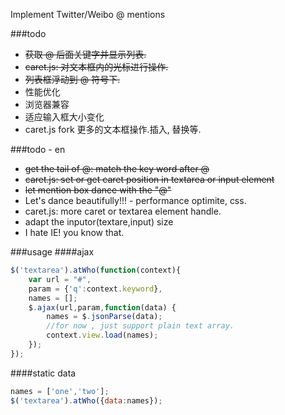 Implement Twitter/Weibo @ mentions

###todo
* <del>获取 @ 后面关键字并显示列表.</del>
* <del>caret.js: 对文本框内的光标进行操作.</del>
* <del>列表框浮动到 @ 符号下.</del>
* 性能优化
* 浏览器兼容
* 适应输入框大小变化
* caret.js fork
    更多的文本框操作.插入, 替换等.

###todo - en
* <del> get the tail of @: match the key word after @</del>
* <del> caret.js: set or get caret position in textarea or input element</del>
* <del> let mention box dance with the "@"</del>
* Let's dance beautifully!!! - performance optimite, css.
* caret.js: more caret or textarea element handle.
* adapt the inputor(textare,input) size
* I hate IE! you know that.

###usage
####ajax
``` javascript
$('textarea').atWho(function(context){
    var url = "#",
    param = {'q':context.keyword},
    names = [];
    $.ajax(url,param,function(data) {
        names = $.jsonParse(data);
        //for now , just support plain text array.
        context.view.load(names);
    });
});
```
####static data
``` javascript
names = ['one','two'];
$('textarea').atWho({data:names});
```
